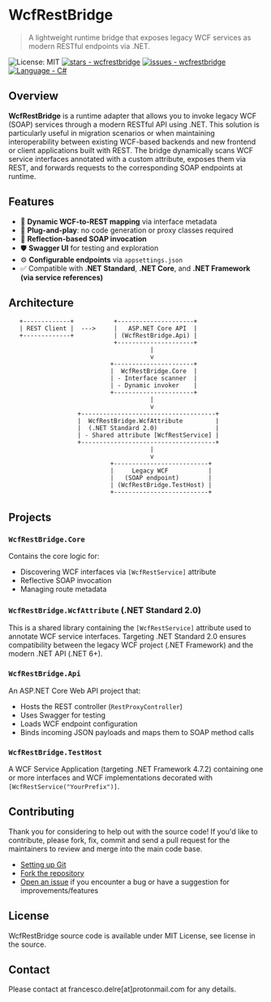 # WcfRestBridge

> A lightweight runtime bridge that exposes legacy WCF services as modern RESTful endpoints via .NET.

![License: MIT](https://img.shields.io/badge/License-MIT-yellow.svg)
[![stars - wcfrestbridge](https://img.shields.io/github/stars/engineering87/WcfRestBridge?style=social)](https://github.com/engineering87/WcfRestBridge)
[![issues - wcfrestbridge](https://img.shields.io/github/issues/engineering87/WcfRestBridge)](https://github.com/engineering87/WcfRestBridge/issues)
[![Language - C#](https://img.shields.io/static/v1?label=Language&message=C%23&color=blueviolet)](https://dotnet.microsoft.com/it-it/languages/csharp)

## Overview

**WcfRestBridge** is a runtime adapter that allows you to invoke legacy WCF (SOAP) services through a modern RESTful API using .NET. 
This solution is particularly useful in migration scenarios or when maintaining interoperability between existing WCF-based backends and new frontend or client applications built with REST.
The bridge dynamically scans WCF service interfaces annotated with a custom attribute, exposes them via REST, and forwards requests to the corresponding SOAP endpoints at runtime.

## Features

- 🔁 **Dynamic WCF-to-REST mapping** via interface metadata
- 🧩 **Plug-and-play**: no code generation or proxy classes required
- 🧠 **Reflection-based SOAP invocation**
- 🛡️ **Swagger UI** for testing and exploration
- ⚙️ **Configurable endpoints** via `appsettings.json`
- ✅ Compatible with **.NET Standard**, **.NET Core**, and **.NET Framework (via service references)**


## Architecture

       +-------------+           +---------------------+
       | REST Client |  --->     |   ASP.NET Core API  |
       +-------------+           | (WcfRestBridge.Api) |
                                 +---------------------+
                                           |
                                           v
                                +----------------------+
                                |  WcfRestBridge.Core  |
                                | - Interface scanner  |
                                | - Dynamic invoker    |
                                +----------------------+
                                           |
                                           v
                       +-------------------------------------+
                       |  WcfRestBridge.WcfAttribute         |
                       |  (.NET Standard 2.0)                |
                       | - Shared attribute [WcfRestService] |
                       +-------------------------------------+
                                           |
                                           v
                                +--------------------------+
                                |     Legacy WCF           |
                                |   (SOAP endpoint)        |
                                | (WcfRestBridge.TestHost) |
                                +--------------------------+

## Projects

### `WcfRestBridge.Core`

Contains the core logic for:

- Discovering WCF interfaces via `[WcfRestService]` attribute
- Reflective SOAP invocation
- Managing route metadata

### `WcfRestBridge.WcfAttribute` (.NET Standard 2.0)

This is a shared library containing the `[WcfRestService]` attribute used to annotate WCF service interfaces.
Targeting .NET Standard 2.0 ensures compatibility between the legacy WCF project (.NET Framework) and the modern .NET API (.NET 6+).

### `WcfRestBridge.Api`

An ASP.NET Core Web API project that:

- Hosts the REST controller (`RestProxyController`)
- Uses Swagger for testing
- Loads WCF endpoint configuration
- Binds incoming JSON payloads and maps them to SOAP method calls

### `WcfRestBridge.TestHost`

A WCF Service Application (targeting .NET Framework 4.7.2) containing one or more interfaces and WCF implementations decorated with `[WcfRestService("YourPrefix")]`.

## Contributing
Thank you for considering to help out with the source code!
If you'd like to contribute, please fork, fix, commit and send a pull request for the maintainers to review and merge into the main code base.

 * [Setting up Git](https://docs.github.com/en/get-started/getting-started-with-git/set-up-git)
 * [Fork the repository](https://docs.github.com/en/pull-requests/collaborating-with-pull-requests/working-with-forks/fork-a-repo)
 * [Open an issue](https://github.com/engineering87/WcfRestBridge/issues) if you encounter a bug or have a suggestion for improvements/features

## License
WcfRestBridge source code is available under MIT License, see license in the source.

## Contact
Please contact at francesco.delre[at]protonmail.com for any details.
